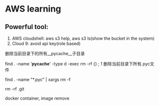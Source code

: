 # AWS learning
## Powerful tool: 
1. AWS cloudshell: aws s3 help, aws s3 ls(show the bucket in the system)
2. Cloud 9: avoid api key(role based)

删除当前目录下的所有__pycache__子目录

find . -name '__pycache__' -type d -exec rm -rf {} \;
1
删除当前目录下所有.pyc文件

find . -name "*.pyc"  | xargs rm -f

rm -rf .git

docker container, image remove